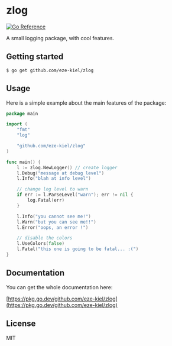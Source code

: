 # zlog

[![Go Reference](https://pkg.go.dev/badge/github.com/eze-kiel/zlog.svg)](https://pkg.go.dev/github.com/eze-kiel/zlog)

A small logging package, with cool features.

## Getting started

```
$ go get github.com/eze-kiel/zlog
```

## Usage

Here is a simple example about the main features of the package:

```go
package main

import (
	"fmt"
	"log"

	"github.com/eze-kiel/zlog"
)

func main() {
	l := zlog.NewLogger() // create logger
	l.Debug("message at debug level")
	l.Info("blah at info level")

    // change log level to warn
	if err := l.ParseLevel("warn"); err != nil {
		log.Fatal(err)
	}

	l.Info("you cannot see me!")
	l.Warn("but you can see me!!")
	l.Error("oops, an error !")

    // disable the colors
	l.UseColors(false)
	l.Fatal("this one is going to be fatal... :(")
}
```

## Documentation

You can get the whole documentation here:

[https://pkg.go.dev/github.com/eze-kiel/zlog](https://pkg.go.dev/github.com/eze-kiel/zlog)

## License

MIT